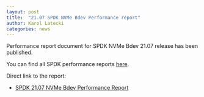 ```yaml
---
layout: post
title:  "21.07 SPDK NVMe Bdev Performance report"
author: Karol Latecki
categories: news
---
```


Performance report document for SPDK NVMe Bdev 21.07 release has been published.

You can find all SPDK performance reports [here](https://spdk.io/doc/performance_reports.html).

Direct link to the report:

- [SPDK 21.07 NVMe Bdev Performance Report](https://review.spdk.io/download/performance-reports/SPDK_nvme_bdev_perf_report_2107.pdf)
